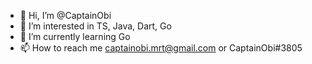 - 👋 Hi, I’m @CaptainObi
- 👀 I’m interested in TS, Java, Dart, Go
- 🌱 I’m currently learning Go
- 📫 How to reach me captainobi.mrt@gmail.com or CaptainObi#3805

<!---
CaptainObi/CaptainObi is a ✨ special ✨ repository because its `README.md` (this file) appears on your GitHub profile.
You can click the Preview link to take a look at your changes.
--->
